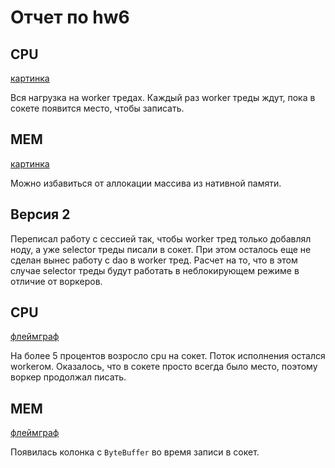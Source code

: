 # Отчет по hw6

## CPU

[картинка](https://disk.yandex.ru/i/bNwk4ElOic5LsA)

Вся нагрузка на worker тредах. Каждый раз worker треды ждут, пока в сокете появится место, чтобы записать.


## MEM

[картинка](https://disk.yandex.ru/i/-aW6SPZgR017oA)

Можно избавиться от аллокации массива из нативной памяти.

## Версия 2

Переписал работу с сессией так, чтобы worker тред только добавлял ноду, а уже selector треды писали в сокет.
При этом осталось еще не сделан вынес работу с dao в worker тред. 
Расчет на то, что в этом случае selector треды будут работать в неблокирующем режиме в отличие от воркеров.

## CPU

[флеймграф](https://disk.yandex.ru/d/8aR55y2dg2uSjg)

На более 5 процентов возросло cpu на сокет. Поток исполнения остался workerом. 
Оказалось, что в сокете просто всегда было место, поэтому воркер продолжал писать.

## MEM

[флеймграф](https://disk.yandex.ru/d/CLUnkp8kf8_ggA)

Появилась колонка с `ByteBuffer` во время записи в сокет.
